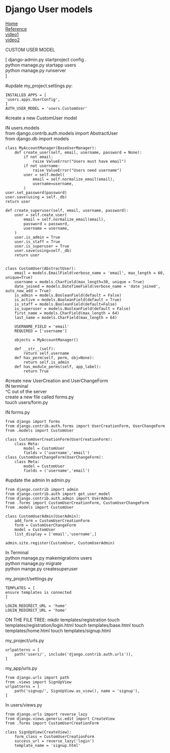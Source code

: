 # Django User models
[Home](../README.md)         
[Reference](https://learndjango.com/tutorials/django-custom-user-model)  
[video1](https://www.youtube.com/watch?v=eCeRC7E8Z7Y&t=59s)  
[video2](https://www.youtube.com/watch?v=EudKs1HPUfE)  

CUSTOM USER MODEL  

[
django-admin.py startproject config .  
python manage.py startapp users  
python manage.py runserver  
]  

#update my_project.settings.py:
```
INSTALLED_APPS = [
'users.apps.UserConfig',
] 
AUTH_USER_MODEL = 'users.CustomUser'
```
#create a new CustomUser model  

IN users.models  
from django.contrib.auth.models import AbstractUser  
from django.db import models  
```
class MyAccountManager(BaseUserManager):
	def create_user(self, email, username, password = None):
		if not email:	
			raise ValueError("Users must have email")
		if not username:
			raise ValueError("Users need username")
		user = self.model(
			email = self.normalize_email(email),
			username=username,
		)
user.set_password(password)
user.save(using = self._db)
return user

def create_superuser(self, email, username, password):
	user = self.ceate_user(
		email = self.normalize_email(email),
		password = password,
		username = username,
	)
	user.is_admin = True
	user.is_staff = True
	user.is_superuser = True
	user.save(using=self._db)
	return user


class CustomUser(AbstractUser):
	email = models.EmailField(verbose_name = 'email', max_length = 60, unique=True)
	username = models.CharField(max_length=30, unique = True)
	date_joined = models.DateTimeField(verbose_name = 'date joined', auto_now_add = True)
	is_admin = models.BooleanField(default = False)
	is_active = models.BooleanField(default = True)
	is_staff = models.BooleanField(default=False)
	is_superuser = models.BooleanField(default = False)
	first_name = models.CharField(max_length = 64)
	last_name = models.CharField(max_length = 64)
	
	USERNAME_FIELD = 'email'
	REQUIRED = ['username']
	
	objects = MyAccountManager()

	def __str__(self):
		return self.username
	def has_perm(self, perm, obj=None):
		return self.is_admin
	def has_module_perms(self, app_label):
		return True
```
#create new UserCreation and UserChangeForm     
IN terminal  
^C out of the server  
create a new file called forms.py   
touch users/form.py  

IN forms.py
```
from django import forms
from django.contrib.auth.forms import UserCreationForm, UserChangeForm
from .models import CustomUser

class CustomUserCreationForm(UserCreationForm):
	class Meta:
		model = CustomUser
		fields = ('username','email')
class CustomUserChangeForm(UserChangeForm):
	class Meta:
		model = CustomUser
		fields = ('username','email')
```
#update  the admin
In admin.py
```
from django.contrib import admin
from django.contrib.auth import get_user_model
from django.contrib.auth.admin import UserAdmin
from .forms import CustomUserCreationForm, CustomUserChangeForm
from .models import CustomUser

class CustomUserAdmin(UserAdmin):
	add_form = CustomUserCreationForm
	form = CustomUserChangeForm
	model = CustomUser
	list_display = ['email','username',]

admin.site.register(CustomUser, CustomUserAdmin)
```
In Terminal  
python manage.py makemigrations users  
python manage.py migrate  
python mange.py createsuperuser  

my_project/settings.py  
```
TEMPLATES = [
ensure templates is connected 
]

LOGIN_REDIRECT_URL = 'home'
LOGIN_REDIRECT_URL = 'home'
```
ON THE FILE TREE:
mkdir templates/registration
touch templates/registration/login.html
touch templates/base.html
touch templates/home.html
touch templates/signup.html


my_project/urls.py
```
urlpatterns = [
	path('users/', include('django.contrib.auth.urls')),
]
```
my_app/urls.py
```
from django.urls import path
from .views import SignUpView
urlpatterns = [
	path('signup/', SignUpView.as_view(), name = 'signup'),
]
```
In users/views.py
```
from django.urls import reverse_lazy
from django.views.generic.edit import CreateView
from .forms import CustomUserCreationForm

class SignUpView(CreateView):
	form_class = CustomUserCreationForm
	success_url = reverse_lazy('login')
	template_name = 'signup.html'
```


